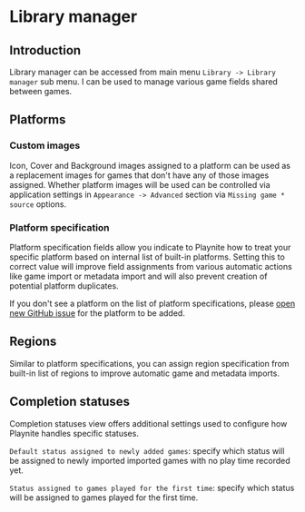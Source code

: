 Library manager
=====================

Introduction
---------------------

Library manager can be accessed from main menu `Library -> Library manager` sub menu. I can be used to manage various game fields shared between games.

Platforms
---------------------

### Custom images

Icon, Cover and Background images assigned to a platform can be used as a replacement images for games that don't have any of those images assigned. Whether platform images will be used can be controlled via application settings in `Appearance -> Advanced` section via `Missing game * source` options.

### Platform specification

Platform specification fields allow you indicate to Playnite how to treat your specific platform based on internal list of built-in platforms. Setting this to correct value will improve field assignments from various automatic actions like game import or metadata import and will also prevent creation of potential platform duplicates.

If you don't see a platform on the list of platform specifications, please [open new GitHub issue](https://github.com/JosefNemec/Playnite/issues) for the platform to be added.

Regions
---------------------

Similar to platform specifications, you can assign region specification from built-in list of regions to improve automatic game and metadata imports.

Completion statuses
---------------------

Completion statuses view offers additional settings used to configure how Playnite handles specific statuses.

`Default status assigned to newly added games`: specify which status will be assigned to newly imported imported games with no play time recorded yet.

`Status assigned to games played for the first time`: specify which status will be assigned to games played for the first time.